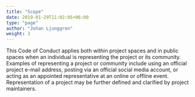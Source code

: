 ```yaml
---
title: "Scope"
date: 2019-01-29T11:02:05+06:00
type: "page"
author: "Johan Ljunggren"
weight: 3
---
```


This Code of Conduct applies both within project spaces and in public spaces
when an individual is representing the project or its community. Examples of
representing a project or community include using an official project e-mail
address, posting via an official social media account, or acting as an appointed
representative at an online or offline event. Representation of a project may be
further defined and clarified by project maintainers.

